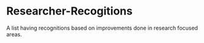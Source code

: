 # Researcher-Recogitions
A list having recognitions based on improvements done in research focused areas.
